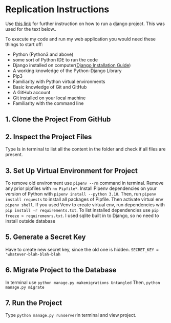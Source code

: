 # Replication Instructions

Use [this link]([http://a.com](https://www.makeuseof.com/django-project-clone-run-locally/)) for further instruction on how to run a django project.
This was used for the text below..

To execute my code and run my web application you would need these things to start off:
- Python (Python3 and above)
- some sort of Python IDE to run the code
- Django installed on computer([Django Installation Guide](https://docs.djangoproject.com/en/4.1/topics/install/))
- A working knowledge of the Python-Django Library
- Pip3
- Familiarity with Python virtual environments
- Basic knowledge of Git and GitHub
- A GitHub account
- Git installed on your local machine
- Familiarity with the command line

## 1. Clone the Project From GitHub
## 2. Inspect the Project Files
Type ls in terminal to list all the content in the folder and check if all files are present.
## 3. Set Up Virtual Environment for Project
To remove old environment use `pipenv --rm` command in terminal. 
Remove any prior pipfiles with `rm Pipfile*`.
Install Pipenv dependencies on your version of Python with `pipenv install --python 3.10`.
Then, run `pipenv install requests` to install all packages of Pipfile.
Then activate virtual env `pipenv shell`.
If you used Venv to create virtual env, run dependencies with `pip install -r requirements.txt`.
To list installed dependencies use `pip freeze > requiremenrs.txt`.
I used sqlite built in to Django, so no need to install outside database
## 5. Generate a Secret Key
Have to create new secret key, since the old one is hidden. `SECRET_KEY = 'whatever-blah-blah-blah`
## 6. Migrate Project to the Database
In terminal use `python manage.py makemigrations Untangled`
Then, `python manage.py migrate`
## 7. Run the Project
Type `python manage.py runserver`in terminal and view project.



